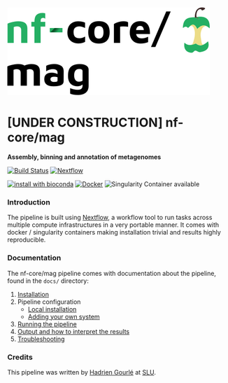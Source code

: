 # ![mag](https://raw.githubusercontent.com/nf-core/mag/master/docs/images/mag_logo.png)
# [UNDER CONSTRUCTION] nf-core/mag
**Assembly, binning and annotation of metagenomes**

[![Build Status](https://travis-ci.org/nf-core/mag.svg?branch=master)](https://travis-ci.org/nf-core/mag)
[![Nextflow](https://img.shields.io/badge/nextflow-%E2%89%A50.30.0-brightgreen.svg)](https://www.nextflow.io/)

[![install with bioconda](https://img.shields.io/badge/install%20with-bioconda-brightgreen.svg)](http://bioconda.github.io/)
[![Docker](https://img.shields.io/docker/automated/hadrieng/mag.svg)](https://hub.docker.com/r/hadrieng/mag)
![Singularity Container available](
https://img.shields.io/badge/singularity-available-7E4C74.svg)

### Introduction
The pipeline is built using [Nextflow](https://www.nextflow.io), a workflow tool to run tasks across multiple compute infrastructures in a very portable manner. It comes with docker / singularity containers making installation trivial and results highly reproducible.


### Documentation
The nf-core/mag pipeline comes with documentation about the pipeline, found in the `docs/` directory:

1. [Installation](docs/installation.md)
2. Pipeline configuration
    * [Local installation](docs/configuration/local.md)
    * [Adding your own system](docs/configuration/adding_your_own.md)
3. [Running the pipeline](docs/usage.md)
4. [Output and how to interpret the results](docs/output.md)
5. [Troubleshooting](docs/troubleshooting.md)

### Credits
This pipeline was written by [Hadrien Gourlé](https://hadriengourle.com) at [SLU](https://slu.se).
